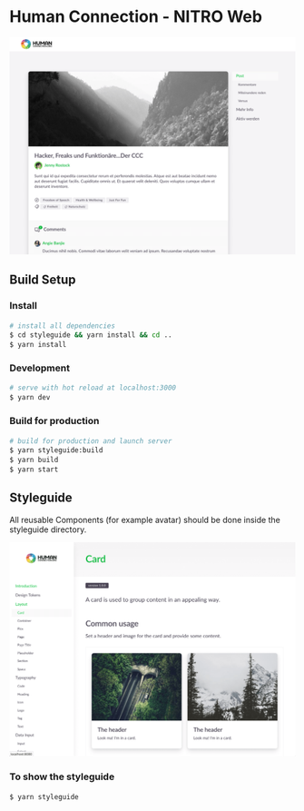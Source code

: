 # Human Connection - NITRO Web

![UI Screenshot](screenshot.png)

## Build Setup


### Install
``` bash
# install all dependencies
$ cd styleguide && yarn install && cd ..
$ yarn install
```

### Development
``` bash
# serve with hot reload at localhost:3000
$ yarn dev
```

### Build for production
``` bash
# build for production and launch server
$ yarn styleguide:build
$ yarn build
$ yarn start
```

## Styleguide

All reusable Components (for example avatar) should be done inside the styleguide directory.

![Styleguide Screenshot](screenshot-styleguide.png)

### To show the styleguide
``` bash
$ yarn styleguide
```